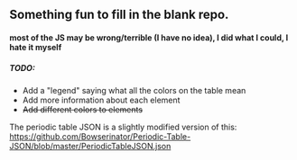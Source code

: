 ## Something fun to fill in the blank repo.

#### most of the JS may be wrong/terrible (I have no idea), I did what I could, I hate it myself

##### TODO: 

* Add a "legend" saying what all the colors on the table mean
* Add more information about each element
* ~~Add different colors to elements~~

The periodic table JSON is a slightly modified version of this:
https://github.com/Bowserinator/Periodic-Table-JSON/blob/master/PeriodicTableJSON.json